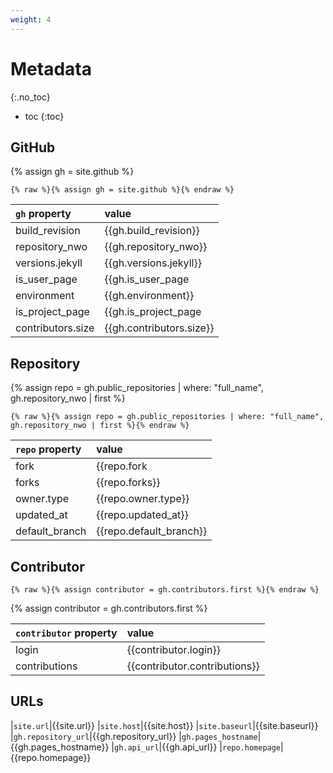 ```yaml
---
weight: 4
---
```

# Metadata
{:.no_toc}

* toc
{:toc}

## GitHub
{% assign gh = site.github %}

```liquid
{% raw %}{% assign gh = site.github %}{% endraw %}
```

|`gh` property|value
|:--|:--|
|build_revision|{{gh.build_revision}}
|repository_nwo|{{gh.repository_nwo}}
|versions.jekyll|{{gh.versions.jekyll}}
|is_user_page|{{gh.is_user_page|inspect}}
|environment|{{gh.environment}}
|is_project_page|{{gh.is_project_page|inspect}}
|contributors.size|{{gh.contributors.size}}

## Repository
{% assign repo = gh.public_repositories | where: "full_name", gh.repository_nwo | first %}

```liquid
{% raw %}{% assign repo = gh.public_repositories | where: "full_name", gh.repository_nwo | first %}{% endraw %}
```

|`repo` property|value
|:--|:--|
|fork|{{repo.fork|inspect}}
|forks|{{repo.forks}}
|owner.type|{{repo.owner.type}}
|updated_at|{{repo.updated_at}}
|default_branch|{{repo.default_branch}}

## Contributor

```liquid
{% raw %}{% assign contributor = gh.contributors.first %}{% endraw %}
```
{% assign contributor = gh.contributors.first %}

|`contributor` property|value
|:--|:--|
|login|{{contributor.login}}
|contributions|{{contributor.contributions}}

## URLs

|`site.url`|{{site.url}}
|`site.host`|{{site.host}}
|`site.baseurl`|{{site.baseurl}}
|`gh.repository_url`|{{gh.repository_url}}
|`gh.pages_hostname`|{{gh.pages_hostname}}
|`gh.api_url`|{{gh.api_url}}
|`repo.homepage`|{{repo.homepage}}